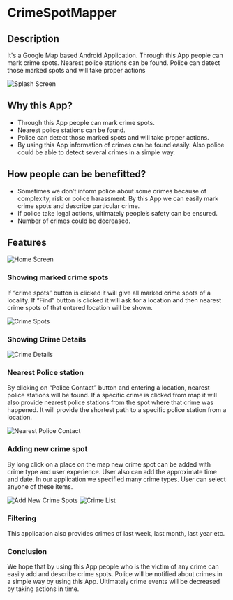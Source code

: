 # CrimeSpotMapper

## Description
It's a Google Map based Android Application. Through this App people can mark crime spots. Nearest police stations can be found. Police can detect those marked spots and will take proper actions

![Splash Screen](splash.jpg)

## Why this App?

- Through this App people can mark crime spots.
- Nearest police stations can be found.
- Police can detect those marked spots and will take proper actions.
- By using this App information of crimes can be found easily. Also police could be able to detect several crimes in a simple way.

## How people can be benefitted?

- Sometimes we don’t inform police about some crimes because of complexity, risk or police harassment. By this App we can easily mark crime spots and describe particular crime.
- If police take legal actions, ultimately people’s safety can be ensured.
- Number of crimes could be decreased.

## Features

![Home Screen](home.png)

### Showing marked crime spots
If “crime spots” button is clicked it will give all marked crime spots of a locality. If “Find” button is clicked it will ask for a location and then nearest crime spots of that entered location will be shown.

![Crime Spots](crimespots.png)

### Showing Crime Details

![Crime Details](crimedetails.png)

### Nearest Police station
By clicking on “Police Contact” button and entering a location, nearest police stations will be found. If a specific crime is clicked from map it will also provide nearest police stations from the spot where that crime was happened. It will provide the shortest path to a specific police station from a location.

![Nearest Police Contact](policecontact.png)

### Adding new crime spot
By long click on a place on the map new crime spot can be added with crime type and user experience. User also can add the approximate time and date. In our application we specified many crime types. User can select anyone of these items.

![Add New Crime Spots](addnewcrimespots.png)
![Crime List](addnewcrimespots2.png)

### Filtering
This application also provides crimes of last week, last month, last year etc.

### Conclusion
We hope that by using this App people who is the victim of any crime can easily add and describe crime spots. Police will be notified about crimes in a simple way by using this App. Ultimately crime events will be decreased by taking actions in time.

